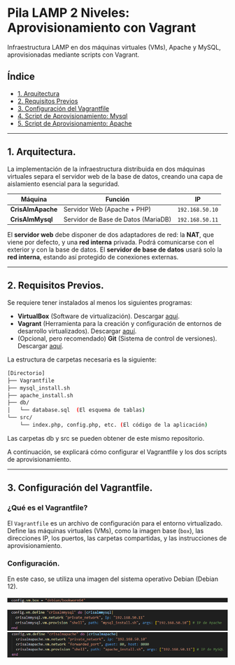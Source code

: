 # Pila LAMP 2 Niveles: Aprovisionamiento con Vagrant
Infraestructura LAMP en dos máquinas virtuales (VMs), Apache y MySQL, aprovisionadas mediante scripts con Vagrant.

## Índice

* [1. Arquitectura](#1-arquitectura)
* [2. Requisitos Previos](#2-requisitos-previos)
* [3. Configuración del Vagrantfile](#3-diseño-y-configuración-del-vagrantfile)
* [4. Script de Aprovisionamiento: Mysql](#4-script-de-aprovisionamiento-mysql)
* [5. Script de Aprovisionamiento: Apache](#5-script-de-aprovisionamiento-apache)

---

## 1\. Arquitectura.

La implementación de la infraestructura distribuida en dos máquinas virtuales separa el servidor web de la base de datos, creando una capa de aislamiento esencial para la seguridad.

| Máquina | Función | IP |
| --- | --- | --- |
| **CrisAlmApache** | Servidor Web (Apache + PHP) | `192.168.50.10` |
| **CrisAlmMysql** | Servidor de Base de Datos (MariaDB) | `192.168.50.11` |
 
El **servidor web** debe disponer de dos adaptadores de red: la **NAT**, que viene por defecto, y una **red interna** privada. Podrá comunicarse con el exterior y con la base de datos. El **servidor de base de datos** usará solo la **red interna**, estando así protegido de conexiones externas. 

-----

## 2\. Requisitos Previos.

Se requiere tener instalados al menos los siguientes programas:

* **VirtualBox** (Software de virtualización). Descargar [aquí](https://www.virtualbox.org/wiki/Downloads).
* **Vagrant** (Herramienta para la creación y configuración de entornos de desarrollo virtualizados). Descargar [aquí](https://developer.hashicorp.com/vagrant/downloads).
* (Opcional, pero recomendado) **Git** (Sistema de control de versiones). Descargar [aquí](https://git-scm.com/downloads).

La estructura de carpetas necesaria es la siguiente:

```bash
[Directorio]
├── Vagrantfile
├── mysql_install.sh
├── apache_install.sh
├── db/
│   └── database.sql  (El esquema de tablas)
└── src/
    └── index.php, config.php, etc. (El código de la aplicación)
```

Las carpetas db y src se pueden obtener de este mismo repositorio.

A continuación, se explicará cómo configurar el Vagrantfile y los dos scripts de aprovisionamiento.

-----

## 3\. Configuración del Vagrantfile.

### ¿Qué es el Vagrantfile?

El `Vagrantfile` es un archivo de configuración para el entorno virtualizado. Define las máquinas virtuales (VMs), como la imagen base (`box`), las direcciones IP, los puertos, las carpetas compartidas, y las instrucciones de aprovisionamiento.

### Configuración.

En este caso, se utiliza una imagen del sistema operativo Debian (Debian 12).

![Vagrantfile box)](images/vagrantfile_box.png)


![Vagrantfile mysql)](images/vagrantfile_mysql.png)
![Vagrantfile apache)](images/vagrantfile_apache.png)


    

